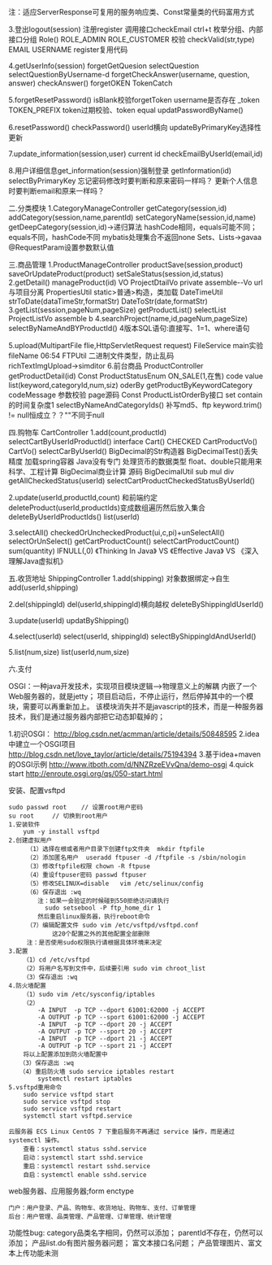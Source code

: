 注：适应ServerResponse可复用的服务响应类、Const常量类的代码富用方式

3.登出logout(session)
    注册register 调用接口checkEmail  ctrl+t
    枚举分组、内部接口分组 Role() ROLE_ADMIN ROLE_CUSTOMER
    校验 checkValid(str,type) EMAIL USERNAME register复用代码

4.getUserInfo(session)
    forgetGetQuesion selectQuestion selectQuestionByUsername-d
    forgetCheckAnswer(username, question, answer)
    checkAnswer() forgetOKEN  TokenCatch
    
5.forgetResetPassword()
     isBlank校验forgetToken  username是否存在
    _token TOKEN_PREFIX token过期校验、token equal
     updatPasswordByName()
 
6.resetPassword() checkPassword() userId横向
    updateByPrimaryKey选择性更新

7.update_information(session,user) current id
    checkEmailByUserId(email,id)

8.用户详细信息get_information(session)强制登录
     getInformation(id) selectByPrimaryKey
  忘记密码修改时要判断和原来密码一样吗？
  更新个人信息时要判断email和原来一样吗？
  
 二.分类模块
   1.CategoryManageController
    getCategory(session,id)
    addCategory(session,name,parentId)
    setCategoryName(session,id,name)
    getDeepCategory(session,id)→递归算法
    hashCode相同，equals可能不同；equals不同，hashCode不同
  mybatis处理集合不返回none
    Sets、Lists→gavaa
    @RequestParam设置参数默认值
     
 三.商品管理
  1.ProductManageController
   productSave(session,product)
   saveOrUpdateProduct(product)
   setSaleStatus(session,id,status)
  2.getDetail()
   manageProduct(id) VO
   ProjectDtailVo
  private assemble--Vo url与项目分离
   PropertiesUtil static>普通>构造，类加载
   DateTimeUtil strToDate(dataTimeStr,formatStr)
                DateToStr(date,formatStr)
  3.getList(session,pageNum,pageSize)
   getProductList()  selectList
   ProjectListVo assemble b
  4.searchProject(name,id,pageNum,pageSize) selectByNameAndBYProductId()
   4版本SQL语句:直接写、1=1、where语句
 
  5.upload(MultipartFile flie,HttpServletRequest request) FileService
   main实验fileName 06:54 FTPUtil
   二进制文件类型，防止乱码
   richTextImgUpload→simditor
  6.前台商品
   ProductController
 getProductDetail(id) Const ProductStatusEnum
   ON_SALE(1,在售) code value
   list(keyword,categoryId,num,siz)
   oderBy 
 getProductByKeywordCategory
   codeMessage 参数校验 page源码
   Const ProductListOrderBy接口
   set contain的时间复杂度1
   selectByNameAndCategoryIds()
 补写md5、ftp  keyword.trim() != null恒成立？？""不同于null
 
四.购物车
 CartController
 1.add(count,productId)
    selectCartByUserIdProductId()
    interface Cart() CHECKED
    CartProductVo() CartVo()
    selectCarByUserId() BigDecimal的Str构造器
    BigDecimalTest()丢失精度 加载spring容器
    Java没有专门  处理货币的数据类型
    float、double只能用来科学、工程计算
    BigDecimal商业计算 源码
    BigDecimalUtil sub mul div 
    getAllCheckedStatus(userId)
    selectCartProductCheckedStatusByUserId()
 
 2.update(userId,productId,count) 和前端约定
    deleteProduct(userId,productIds)变成数组遍历然后放入集合
    deleteByUserIdProductIds()
    list(userId)
 
 3.selectAll()
    checkedOrUncheckedProduct(ui,c,pi)+unSelectAll() 
    selectOrUnSelect()
    getCartProductCount()
    selectCartProductCount() sum(quantity)
    IFNULL(,0)
《Thinking In Java》 VS 《Effective Java》 VS 《深入理解Java虚拟机》

五.收货地址
  ShippingController
  1.add(shipping) 对象数据绑定→自生
    add(userId,shipping)
    
  2.del(shippingId)
    del(userId,shippingId)横向越权
    deleteByShippingIdUserId()
    
  3.update(userId)
    updatByShipping()
    
  4.select(userId)
    select(userId, shippingId)
    selectByShippingIdAndUserId()
    
  5.list(num,size)
    list(userId,num,size)
    
六.支付
        
OSGI：一种java开发技术，实现项目模块逻辑-->物理意义上的解耦
    内嵌了一个Web服务器的，就是jetty；
    项目启动后，不停止运行，然后停掉其中的一个模块，需要可以再重新加上。
    该模块消失并不是javascript的技术，而是一种服务器技术，我们是通过服务器内部把它动态卸载掉的；

1.初识OSGI：
    http://blog.csdn.net/acmman/article/details/50848595
2.idea中建立一个OSGI项目
    http://blog.csdn.net/love_taylor/article/details/75194394
3.基于idea+maven的OSGI示例
    http://www.itboth.com/d/NNZRzeEVvQna/demo-osgi
4.quick start
    http://enroute.osgi.org/qs/050-start.html
 
 安装、配置vsftpd
 
    sudo passwd root	// 设置root用户密码
    su root 	// 切换到root用户
    1.安装软件 
        yum -y install vsftpd
    2.创建虚拟用户
         （1）选择在根或者用户目录下创建ftp文件夹  mkdir ftpfile
         （2）添加匿名用户  useradd ftpuser -d /ftpfile -s /sbin/nologin
         （3）修改ftpfile权限 chown -R ftpuse
         （4）重设ftpuser密码 passwd ftpuser
         （5）修改SELINUX=disable   vim /etc/selinux/config
         （6）保存退出 :wq
            注：如果一会验证的时候碰到550拒绝访问请执行
              sudo setsebool -P ftp_home_dir 1
            然后重启linux服务器，执行reboot命令
         （7）编辑配置文件 sudo vim /etc/vsftpd/vsftpd.conf
                这20个配置之外的其他配置全部删除
         注：是否使用sudo权限执行请根据具体环境来决定
    3.配置    
        （1）cd /etc/vsftpd
        （2）将用户名写到文件中，后续要引用 sudo vim chroot_list
        （3）保存退出 :wq
    4.防火墙配置
        （1）sudo vim /etc/sysconfig/iptables
        （2）
            -A INPUT  -p TCP --dport 61001:62000 -j ACCEPT
            -A OUTPUT -p TCP --sport 61001:62000 -j ACCEPT
            -A INPUT  -p TCP --dport 20 -j ACCEPT
            -A OUTPUT -p TCP --sport 20 -j ACCEPT
            -A INPUT  -p TCP --dport 21 -j ACCEPT
            -A OUTPUT -p TCP --sport 21 -j ACCEPT
        将以上配置添加到防火墙配置中
       （3）保存退出 :wq
       （4）重启防火墙 sudo service iptables restart
            systemctl restart iptables
    5.vsftpd重用命令
        sudo service vsftpd start
        sudo service vsftpd stop
        sudo service vsftpd restart
        systemctl start vsftpd.service
        
    云服务器 ECS Linux CentOS 7 下重启服务不再通过 service 操作，而是通过 systemctl 操作。
        查看：systemctl status sshd.service
        启动：systemctl start sshd.service
        重启：systemctl restart sshd.service
        自启：systemctl enable sshd.service
        
 web服务器、应用服务器;form enctype
    
    门户：用户登录、产品、购物车、收货地址、购物车、支付、订单管理
    后台：用户管理、品类管理、产品管理、订单管理、统计管理
    
功能性bug:
    category品类名字相同，仍然可以添加；
    parentId不存在，仍然可以添加；
    产品list.do有图片服务器问题；
    富文本接口名问题；
    产品管理图片、富文本上传功能未测



